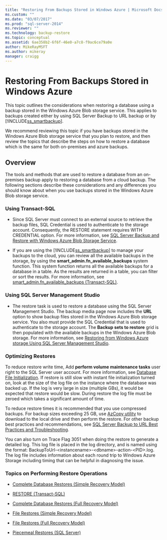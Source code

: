 ```yaml
---
title: "Restoring From Backups Stored in Windows Azure | Microsoft Docs"
ms.custom: ""
ms.date: "03/07/2017"
ms.prod: "sql-server-2014"
ms.reviewer: ""
ms.technology: backup-restore
ms.topic: conceptual
ms.assetid: 6ae358b2-6f6f-46e0-a7c8-f9ac6ce79a0e
author: MikeRayMSFT
ms.author: mikeray
manager: craigg
---
```

# Restoring From Backups Stored in Windows Azure
  This topic outlines the considerations when restoring a database using a backup stored in the Windows Azure Blob storage service. This applies to backups created either by using SQL Server Backup to URL backup or by [!INCLUDE[ss_smartbackup](../../includes/ss-smartbackup-md.md)].  
  
 We recommend reviewing this topic if you have backups stored in the Windows Azure Blob storage service that you plan to restore, and then review the topics that describe the steps on how to restore a database which is the same for both on-premises and azure backups.  
  
## Overview  
 The tools and methods that are used to restore a database from an on-premises backup apply to restoring a database from a cloud backup.  The following sections describe these considerations and any differences you should know about when you use backups stored in the Windows Azure Blob storage service.  
  
### Using Transact-SQL  
  
-   Since SQL Server must connect to an external source to retrieve the backup files, SQL Credential is used to authenticate to the storage account. Consequently, the RESTORE statement requires WITH CREDENTIAL option. For more information, see [SQL Server Backup and Restore with Windows Azure Blob Storage Service](sql-server-backup-and-restore-with-microsoft-azure-blob-storage-service.md).  
  
-   If you are using the [!INCLUDE[ss_smartbackup](../../includes/ss-smartbackup-md.md)] to manage your backups to the cloud, you can review all the available backups in the storage, by using the **smart_admin.fn_available_backups** system function. This system function returns all the available backups for a database in a table. As the results are returned in a table, you can filter or sort the results. For more information, see [smart_admin.fn_available_backups &#40;Transact-SQL&#41;](/sql/relational-databases/system-functions/managed-backup-fn-available-backups-transact-sql).  
  
### Using SQL Server Management Studio  
  
-   The restore task is used to restore a database using the SQL Server Management Studio. The backup media page now includes the **URL** option to show backup files stored in the Windows Azure Blob storage service. You also must provide the SQL Credential that is used to authenticate to the storage account. The **Backup sets to restore** grid is then populated with the available backups in the Windows Azure Blob storage. For more information, see [Restoring from Windows Azure storage Using SQL Server Management Studio](sql-server-backup-to-url.md#RestoreSSMS).  
  
### Optimizing Restores  
 To reduce restore write time, Add **perform volume maintenance tasks** user right to the SQL Server user account. For more information, see [Database File Initialization](https://go.microsoft.com/fwlink/?LinkId=271622). If restore is still slow with instant file initialization turned on, look at the size of the log file on the instance where the database was backed up. If the log is very large in size (multiple GBs), it would be expected that restore would be slow. During restore the log file must be zeroed which takes a significant amount of time.  
  
 To reduce restore times it is recommended that you use compressed backups.  For backup sizes exceeding 25 GB, use [AzCopy utility](https://blogs.msdn.com/b/windowsazurestorage/archive/2012/12/03/azcopy-uploading-downloading-files-for-windows-azure-blobs.aspx) to download to the local drive and then perform the restore. For other backup best practices and recommendations, see [SQL Server Backup to URL Best Practices and Troubleshooting](sql-server-backup-to-url-best-practices-and-troubleshooting.md).  
  
 You can also turn on Trace Flag 3051 when doing the restore to generate a detailed log. This log file is placed in the log directory, and is named using the format: BackupToUrl-\<instancename>-\<dbname>-action-\<PID>.log. The log file includes information about each round trip to Windows Azure Storage including timing that can be helpful in diagnosing the issue.  
  
### Topics on Performing Restore Operations  
  
-   [Complete Database Restores &#40;Simple Recovery Model&#41;](complete-database-restores-simple-recovery-model.md)  
  
-   [RESTORE &#40;Transact-SQL&#41;](/sql/t-sql/statements/restore-statements-transact-sql)  
  
-   [Complete Database Restores &#40;Full Recovery Model&#41;](complete-database-restores-full-recovery-model.md)  
  
-   [File Restores &#40;Simple Recovery Model&#41;](file-restores-simple-recovery-model.md)  
  
-   [File Restores &#40;Full Recovery Model&#41;](file-restores-full-recovery-model.md)  
  
-   [Piecemeal Restores &#40;SQL Server&#41;](piecemeal-restores-sql-server.md)  
  
  
